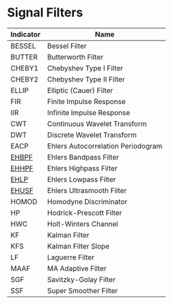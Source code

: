 # Signal Filters

| Indicator | Name |
| ------------ | ---------------------------------------- |
| BESSEL | Bessel Filter |
| BUTTER | Butterworth Filter |
| CHEBY1 | Chebyshev Type I Filter |
| CHEBY2 | Chebyshev Type II Filter |
| ELLIP | Elliptic (Cauer) Filter |
| FIR | Finite Impulse Response |
| IIR | Infinite Impulse Response |
| CWT | Continuous Wavelet Transform |
| DWT | Discrete Wavelet Transform |
| EACP | Ehlers Autocorrelation Periodogram |
| [EHBPF](./indicators/filters/ehbpf.md) | Ehlers Bandpass Filter |
| [EHHPF](./indicators/filters/ehhpf.md) | Ehlers Highpass Filter |
| [EHLP](./indicators/filters/ehlp.md) | Ehlers Lowpass Filter |
| [EHUSF](./indicators/filters/ehusf.md) | Ehlers Ultrasmooth Filter |
| HOMOD | Homodyne Discriminator |
| HP | Hodrick-Prescott Filter |
| HWC | Holt-Winters Channel |
| KF | Kalman Filter |
| KFS | Kalman Filter Slope |
| LF | Laguerre Filter |
| MAAF | MA Adaptive Filter |
| SGF | Savitzky-Golay Filter |
| SSF | Super Smoother Filter |
